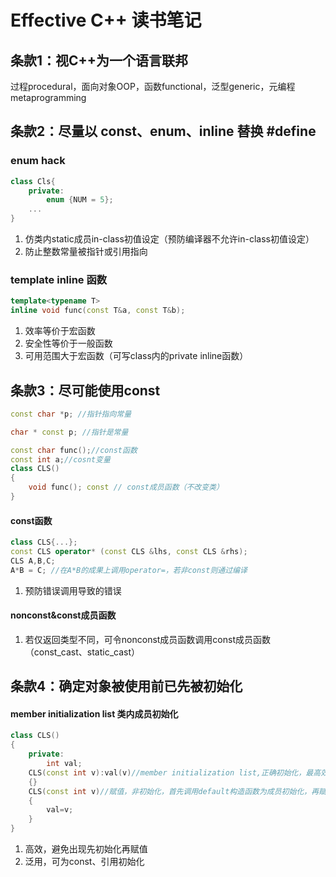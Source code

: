 # Effective C++ 读书笔记

## 条款1：视C++为一个语言联邦

过程procedural，面向对象OOP，函数functional，泛型generic，元编程metaprogramming



## 条款2：尽量以 const、enum、inline 替换 #define

### enum hack

```c++
class Cls{
    private:
    	enum {NUM = 5};
    ...
}
```

1. 仿类内static成员in-class初值设定（预防编译器不允许in-class初值设定）
2. 防止整数常量被指针或引用指向



### template inline 函数

```c++
template<typename T>
inline void func(const T&a, const T&b);
```

1. 效率等价于宏函数
2. 安全性等价于一般函数
3. 可用范围大于宏函数（可写class内的private inline函数）



## 条款3：尽可能使用const

```c++
const char *p; //指针指向常量

char * const p; //指针是常量

const char func();//const函数
const int a;//cosnt变量
class CLS()
{
    void func(); const // const成员函数（不改变类）
}
```





#### const函数

```c++
class CLS{...};
const CLS operator* (const CLS &lhs, const CLS &rhs);
CLS A,B,C;
A*B = C; //在A*B的成果上调用operator=，若非const则通过编译
```

1. 预防错误调用导致的错误

#### nonconst&const成员函数

1. 若仅返回类型不同，可令nonconst成员函数调用const成员函数（const_cast、static_cast）



## 条款4：确定对象被使用前已先被初始化

#### member initialization list 类内成员初始化

```c++
class CLS()
{
    private:
    	int val;
    CLS(const int v):val(v)//member initialization list,正确初始化，最高效
    {}
    CLS(const int v)//赋值，非初始化，首先调用default构造函数为成员初始化，再赋值
    {
        val=v;
    }
}
```

1. 高效，避免出现先初始化再赋值
2. 泛用，可为const、引用初始化




